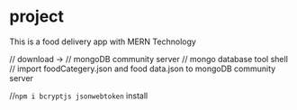 # project
This is a food delivery app with MERN Technology 


// download ->
// mongoDB community server
// mongo database tool shell
// import foodCategery.json and food data.json to mongoDB community server

//`npm i bcryptjs jsonwebtoken` install
